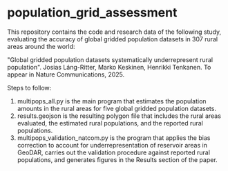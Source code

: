 # population_grid_assessment
This repository contains the code and research data of the following study, evaluating the accuracy of global gridded population datasets in 307 rural areas around the world:

"Global gridded population datasets systematically underrepresent rural population".
Josias Láng-Ritter, Marko Keskinen, Henrikki Tenkanen.
To appear in Nature Communications, 2025.

Steps to follow:
1. multipops_all.py is the main program that estimates the population amounts in the rural areas for five global gridded population datasets.
2. results.geojson is the resulting polygon file that includes the rural areas evaluated, the estimated rural populations, and the reported rural populations.
3. multipops_validation_natcom.py is the program that applies the bias correction to account for underrepresentation of reservoir areas in GeoDAR, carries out the validation procedure against reported rural populations, and generates figures in the Results section of the paper.
